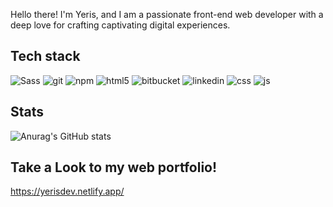 <p> Hello there! I'm Yeris, and I am a passionate front-end web developer with a deep love for crafting captivating digital experiences.</p>
<h2>Tech stack</h2>
<p>
  <img alt="Sass" src="https://img.shields.io/badge/-Sass-CC6699?style=flat-square&logo=sass&logoColor=white" />
  <img alt="git" src="https://img.shields.io/badge/-Git-F05032?style=flat-square&logo=git&logoColor=white" />
  <img alt="npm" src="https://img.shields.io/badge/-NPM-CB3837?style=flat-square&logo=npm&logoColor=white" />
  <img alt="html5" src="https://img.shields.io/badge/-HTML5-E34F26?style=flat-square&logo=html5&logoColor=white" />
  <img alt="bitbucket" src="https://img.shields.io/badge/-Bitbucket-0747a6?style=flat-squarestyle=flat-square&logo=bitbucket&logoColor=white" />
  <img alt="linkedin" src="https://img.shields.io/badge/-LinkedIn-0077B5?style=flat-square&logo=linkedin&logoColor=white" />
  <img alt="css" src="https://img.shields.io/badge/CSS-239120?&style=flat-square&logo=css3&logoColor=white" />
  <img alt="js" src="https://img.shields.io/badge/JavaScript-F7DF1E?style=flat-square&logo=javascript&logoColor=white" />
  <img alt="" src="https://img.shields.io/badge/PHP-777BB4?style=flat-square&logo=php&logoColor=white" />
  <img alt="" src="https://img.shields.io/badge/Vue.js-35495E?style=flat-square&logo=vue.js&logoColor=white" />
  <img alt="" src="https://img.shields.io/badge/Tailwind_CSS-38B2AC?style=flat-square&logo=tailwind-css&logoColor=white" />
  <img alt="" src="https://img.shields.io/badge/Bootstrap-563D7C?style=flat-square&logo=bootstrap&logoColor=white" />
  <img alt="" src="https://img.shields.io/badge/jQuery-0769AD?style=flat-square&logo=jquery&logoColor=white" />
  </p>
  
  ## Stats
    
  ![Anurag's GitHub stats](https://github-readme-stats.vercel.app/api?username=Yalex95&show_icons=true&theme=onedark)

## Take a Look to my web portfolio!

https://yerisdev.netlify.app/
